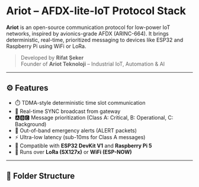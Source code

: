 # Ariot – AFDX-lite-IoT Protocol Stack

**Ariot** is an open-source communication protocol for low-power IoT networks, inspired by avionics-grade AFDX (ARINC-664). It brings deterministic, real-time, prioritized messaging to devices like ESP32 and Raspberry Pi using WiFi or LoRa.

> Developed by **Rifat Şeker**  
> Founder of **Ariot Teknoloji** – Industrial IoT, Automation & AI  

---

## ⚙️ Features

- ⏱️ TDMA-style deterministic time slot communication
- 🔁 Real-time SYNC broadcast from gateway
- 🅰️🅱️🅲️ Message prioritization (Class A: Critical, B: Operational, C: Background)
- 🚨 Out-of-band emergency alerts (ALERT packets)
- ⚡ Ultra-low latency (sub-10ms for Class A messages)
- 📡 Compatible with **ESP32 DevKit V1** and **Raspberry Pi 5**
- 🛜 Runs over **LoRa (SX127x)** or **WiFi (ESP-NOW)**

---

## 📁 Folder Structure

